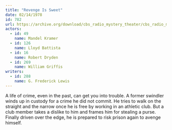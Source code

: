 ```yaml
---
title: "Revenge Is Sweet"
date: 02/14/1978
id: 782
url: https://archive.org/download/cbs_radio_mystery_theater/cbs_radio_mystery_theater-0751-0800.zip/cbs_radio_mystery_theater-0751-0800%2Fcbsrmt_0782_revenge_is_sweet.mp3
actors:  
  - id: 49
    name: Mandel Kramer  
  - id: 126
    name: Lloyd Battista  
  - id: 16
    name: Robert Dryden  
  - id: 269
    name: William Griffis
writers:  
  - id: 288
    name: G. Frederick Lewis
---
```

A life of crime, even in the past, can get you into trouble. A former swindler winds up in custody for a crime he did not commit. He tries to walk on the straight and the narrow once he is free by working in an athletic club. But a club member takes a dislike to him and frames him for stealing a purse. Finally driven over the edge, he is prepared to risk prison again to avenge himself.
